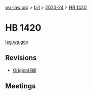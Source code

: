 [wa-law.org](/) > [bill](/bill/) > [2023-24](/bill/2023-24/) > [HB 1420](/bill/2023-24/hb/1420/)

# HB 1420
[leg.wa.gov](https://app.leg.wa.gov/billsummary?BillNumber=1420&Year=2023&Initiative=false)

## Revisions
* [Original Bill](1/)

## Meetings
